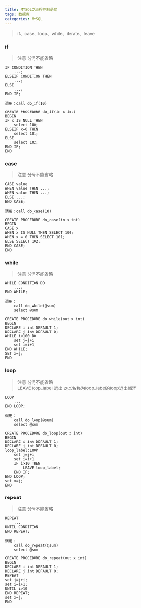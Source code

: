 ```yaml
---
title: MYSQL之流程控制语句
tags: 数据库
categories: MySQL
---
```

>if、case、loop、while、iterate、leave

### if
> 注意 分号不能省略

```
IF CONDITION THEN
	...;
ELSEIF CONDITION THEN
	...;
ELSE
	...;
END IF;
```

```
调用：call do_if(10)

CREATE PROCEDURE do_if(in x int)
BEGIN
IF x IS NULL THEN
	select 100;
ELSEIF x=0 THEN
	select 101;
ELSE
	select 102;
END IF;
END
```

### case
> 注意 分号不能省略

```
CASE value
WHEN value THEN ...;
WHEN value THEN ...;
ELSE ...;
END CASE;
```

```
调用：call do_case(10)

CREATE PROCEDURE do_case(in x int)
BEGIN
CASE x
WHEN x IS NULL THEN SELECT 100;
WHEN x = 0 THEN SELECT 101;
ELSE SELECT 102;
END CASE;
END
```

### while
> 注意 分号不能省略

```
WHILE CONDITION DO
	...;
END WHILE;
```

```
调用：
	call do_while(@sum)
	select @sum

CREATE PROCEDURE do_while(out x int)
BEGIN
DECLARE i int DEFAULT 1;
DECLARE j int DEFAULT 0;
WHILE i<100 DO
	set j=j+i;
	set i=i+1;
END WHILE;
SET x=j;
END
```

### loop
> 注意 分号不能省略  
LEAVE loop_label 退出 定义名称为loop_label的loop退出循环

```
LOOP
	...
END LOOP;
```

```
调用：
	call do_loop(@sum)
	select @sum

CREATE PROCEDURE do_loop(out x int)
BEGIN
DECLARE i int DEFAULT 1;
DECLARE j int DEFAULT 0;
loop_label:LOOP
	set j=j+i;
	set i=i+1;
	IF i>10 THEN
		LEAVE loop_label;
	END IF;
END LOOP;
set x=j;
END
```

### repeat
> 注意 分号不能省略  

```
REPEAT
	...
UNTIL CONDITION
END REPEAT;
```

```
调用：
	call do_repeat(@sum)
	select @sum

CREATE PROCEDURE do_repeat(out x int)
BEGIN
DECLARE i int DEFAULT 1;
DECLARE j int DEFAULT 0;
REPEAT
set j=j+i;
set i=i+1;
UNTIL i>10
END REPEAT;
set x=j;
END
```